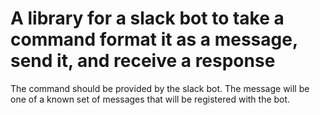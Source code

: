 # A library for a slack bot to take a command format it as a message, send it, and receive a response

The command should be provided by the slack bot. The message will be
one of a known set of messages that will be registered with the bot.
